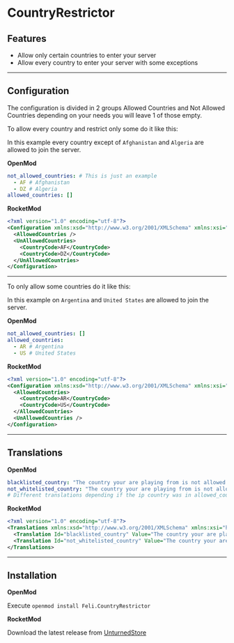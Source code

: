# CountryRestrictor

## Features

- Allow only certain countries to enter your server
- Allow every country to enter your server with some exceptions

---

## Configuration

The configuration is divided in 2 groups Allowed Countries and Not Allowed Countries depending on your needs you will leave 1 of those empty.

To allow every country and restrict only some do it like this:

In this example every country except of `Afghanistan` and `Algeria` are allowed to join the server.

**OpenMod**

```yaml
not_allowed_countries: # This is just an example
  - AF # Afghanistan
  - DZ # Algeria
allowed_countries: []
```

**RocketMod**

```xml
<?xml version="1.0" encoding="utf-8"?>
<Configuration xmlns:xsd="http://www.w3.org/2001/XMLSchema" xmlns:xsi="http://www.w3.org/2001/XMLSchema-instance">
  <AllowedCountries />
  <UnAllowedCountries>
    <CountryCode>AF</CountryCode>
    <CountryCode>DZ</CountryCode>
  </UnAllowedCountries>
</Configuration>
```

---

To only allow some countries do it like this:

In this example on `Argentina` and `United States` are allowed to join the server.

**OpenMod**

```yaml
not_allowed_countries: []
allowed_countries:
  - AR # Argentina
  - US # United States
```

**RocketMod**

```xml
<?xml version="1.0" encoding="utf-8"?>
<Configuration xmlns:xsd="http://www.w3.org/2001/XMLSchema" xmlns:xsi="http://www.w3.org/2001/XMLSchema-instance">
  <AllowedCountries>
    <CountryCode>AR</CountryCode>
    <CountryCode>US</CountryCode>
  </AllowedCountries>
  <UnAllowedCountries />
</Configuration>
```

---

## Translations

**OpenMod**

```yaml
blacklisted_country: "The country your are playing from is not allowed in this server"
not_whitelisted_country: "The country your are playing from is not allowed in this server"
# Different translations depending if the ip country was in allowed_countries or not_allowed_countries
```

**RocketMod**

```xml
<?xml version="1.0" encoding="utf-8"?>
<Translations xmlns:xsd="http://www.w3.org/2001/XMLSchema" xmlns:xsi="http://www.w3.org/2001/XMLSchema-instance">
  <Translation Id="blacklisted_country" Value="The country your are playing from is not allowed in this server" />
  <Translation Id="not_whitelisted_country" Value="The country your are playing from is not allowed in this server" />
</Translations>
```

---

## Installation

**OpenMod**

Execute `openmod install Feli.CountryRestrictor`

**RocketMod**

Download the latest release from [UnturnedStore](https://unturnedstore.com/products/1541)
